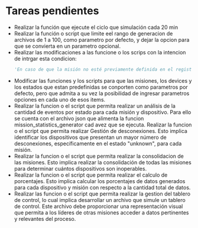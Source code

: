 # Tareas pendientes

- Realizar la función que ejecute el ciclo que simulación cada 20 min
- Realizar la función o script que limite eel rango de generacion de archivos de 1 a 100, como parametro por defecto, y dejar la opcion para que se convierta en un parametro opcional. 
- Realizar las modificaciones a las funcione o los scrips con la intencion de intrgar esta condicion:
    ```python
    'En caso de que la misión no esté previamente definida en el registro (UNKN), se deberá almacenar y asignar un identificador único a cada ejecución. En este caso, los campos proporcionados con información serán la fecha y la misión, mientras que el resto deberá marcarse como "unknown"'
    ```
- Modificar las funciones y los scripts para que  las misiones, los devices y los estados que estan predefinidas se conporten como parametros por defecto, pero que admita a su vez la posibilidad de ingresar parametros opciones en cada uno de esos items. 
- Realizar la funcion o el script que permita realizar un análisis de la cantidad de eventos por estado para cada misión y dispositivo. Para ello se cuenta con el archivo json que alimenta la funcion mission_statistics_generator cad avez que se ejecuta.
Realizar la funcion o el script que permita realizar Gestión de desconexiones. Esto implica identificar los dispositivos que presentan un mayor número 
de desconexiones, específicamente en el estado "unknown", para cada 
misión.
- Realizar la funcion o el script que permita realizar la consolidacion de las misiones. Esto implica realizar la consolidación de todas las misiones para determinar cuántos dispositivos son inoperables.
- Realizar la funcion o el script que permita realizar el calculo de porcentajes. Esto implica calcular los porcentajes de datos generados para cada
dispositivo y misión con respecto a la cantidad total de datos.
- Realizar las funcion o el script que permita realizar la gestion del tablero de control, lo cual implica desarrollar  un  archivo  que  simule  un tablero  de  control. Este archivo debe proporcionar una representación visual que permita a los líderes de otras misiones acceder a datos pertinentes y relevantes del proceso. 
